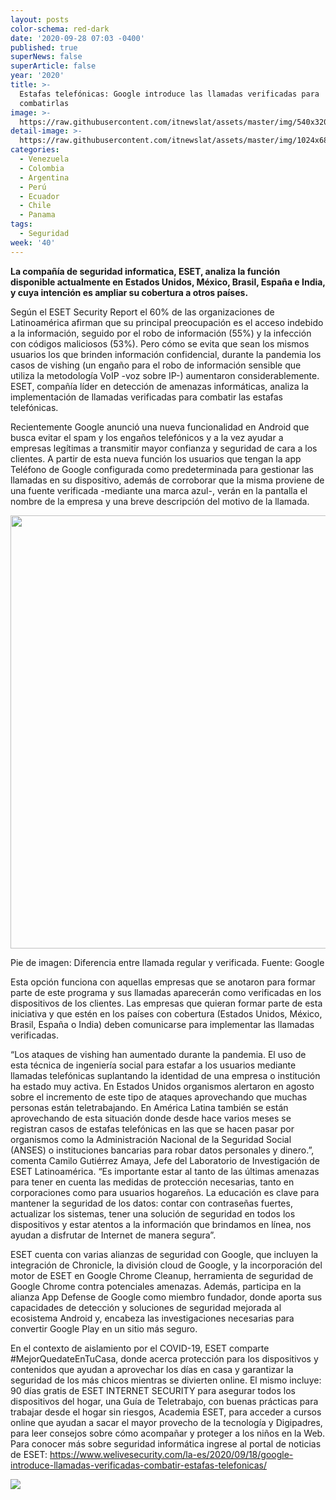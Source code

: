 ```yaml
---
layout: posts
color-schema: red-dark
date: '2020-09-28 07:03 -0400'
published: true
superNews: false
superArticle: false
year: '2020'
title: >-
  Estafas telefónicas: Google introduce las llamadas verificadas para
  combatirlas 
image: >-
  https://raw.githubusercontent.com/itnewslat/assets/master/img/540x320/LLamada-p.jpg
detail-image: >-
  https://raw.githubusercontent.com/itnewslat/assets/master/img/1024x680/LLamada-g.jpg
categories:
  - Venezuela
  - Colombia
  - Argentina
  - Perú
  - Ecuador
  - Chile
  - Panama
tags:
  - Seguridad
week: '40'
---
```

**La compañía de seguridad informatica, ESET, analiza la función disponible actualmente en Estados Unidos, México, Brasil, España e India, y cuya intención es ampliar su cobertura a otros países.**

Según el ESET Security Report el 60% de las organizaciones de Latinoamérica afirman que su principal preocupación es el acceso indebido a la información, seguido por el robo de información (55%) y la infección con códigos maliciosos (53%). Pero cómo se evita que sean los mismos usuarios los que brinden información confidencial, durante la pandemia los casos de vishing (un engaño para el robo de información sensible que utiliza la metodología VoIP -voz sobre IP-) aumentaron considerablemente. ESET, compañía líder en detección de amenazas informáticas, analiza la implementación de llamadas verificadas para combatir las estafas telefónicas.
 
Recientemente Google anunció una nueva funcionalidad en Android que busca evitar el spam y los engaños telefónicos y a la vez ayudar a empresas legítimas a transmitir mayor confianza y seguridad de cara a los clientes. A partir de esta nueva función los usuarios que tengan la app Teléfono de Google configurada como predeterminada para gestionar las llamadas en su dispositivo, además de corroborar que la misma proviene de una fuente verificada -mediante una marca azul-, verán en la pantalla el nombre de la empresa y una breve descripción del motivo de la llamada.

<center> 
  <img class="alignnone" src="https://ng-corp.com/wp-content/uploads/2020/09/1-1.jpg" alt="" width="600" height="693" /> 
</center>
 
Pie de imagen: Diferencia entre llamada regular y verificada. Fuente: Google

Esta opción funciona con aquellas empresas que se anotaron para formar parte de este programa y sus llamadas aparecerán como verificadas en los dispositivos de los clientes. Las empresas que quieran formar parte de esta iniciativa y que estén en los países con cobertura (Estados Unidos, México, Brasil, España o India) deben comunicarse para implementar las llamadas verificadas.
 
“Los ataques de vishing han aumentado durante la pandemia. El uso de esta técnica de ingeniería social para estafar a los usuarios mediante llamadas telefónicas suplantando la identidad de una empresa o institución ha estado muy activa. En Estados Unidos organismos alertaron en agosto sobre el incremento de este tipo de ataques aprovechando que muchas personas están teletrabajando. En América Latina también se están aprovechando de esta situación donde desde hace varios meses se registran casos de estafas telefónicas en las que se hacen pasar por organismos como la Administración Nacional de la Seguridad Social (ANSES) o instituciones bancarias para robar datos personales y dinero.”, comenta Camilo Gutiérrez Amaya, Jefe del Laboratorio de Investigación de ESET Latinoamérica. “Es importante estar al tanto de las últimas amenazas para tener en cuenta las medidas de protección necesarias, tanto en corporaciones como para usuarios hogareños. La educación es clave para mantener la seguridad de los datos: contar con contraseñas fuertes, actualizar los sistemas, tener una solución de seguridad en todos los dispositivos y estar atentos a la información que brindamos en línea, nos ayudan a disfrutar de Internet de manera segura”.
 
ESET cuenta con varias alianzas de seguridad con Google, que incluyen la integración de Chronicle, la división cloud de Google, y la incorporación del motor de ESET en Google Chrome Cleanup, herramienta de seguridad de Google Chrome contra potenciales amenazas. Además, participa en la alianza App Defense de Google como miembro fundador, donde aporta sus capacidades de detección y soluciones de seguridad mejorada al ecosistema Android y, encabeza las investigaciones necesarias para convertir Google Play en un sitio más seguro.
 
En el contexto de aislamiento por el COVID-19, ESET comparte #MejorQuedateEnTuCasa, donde acerca protección para los dispositivos y contenidos que ayudan a aprovechar los días en casa y garantizar la seguridad de los más chicos mientras se divierten online. El mismo incluye: 90 días gratis de ESET INTERNET SECURITY para asegurar todos los dispositivos del hogar, una Guía de Teletrabajo, con buenas prácticas para trabajar desde el hogar sin riesgos, Academia ESET, para acceder a cursos online que ayudan a sacar el mayor provecho de la tecnología y Digipadres, para leer consejos sobre cómo acompañar y proteger a los niños en la Web.
Para conocer más sobre seguridad informática ingrese al portal de noticias de ESET: https://www.welivesecurity.com/la-es/2020/09/18/google-introduce-llamadas-verificadas-combatir-estafas-telefonicas/

<img src="https://tracker.metricool.com/c3po.jpg?hash=56f88a41e39ab42c063cc51676587a04"/>
